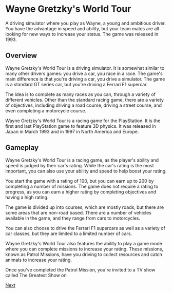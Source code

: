 # Wayne Gretzky's World Tour

A driving simulator where you play as Wayne, a young and ambitious driver. You have the advantage in speed and ability, but your team mates are all looking for new ways to increase your status. The game was released in 1993.

## Overview

Wayne Gretzky's World Tour is a driving simulator. It is somewhat similar to many other drivers games: you drive a car, you race in a race. The game's main difference is that you're driving a car, you drive a simulator. The game is a standard GT series car, but you're driving a Ferrari F1 supercar.

The idea is to complete as many races as you can, through a variety of different vehicles. Other than the standard racing game, there are a variety of objectives, including driving a road course, driving a street course, and even completing a motorcycle course.

Wayne Gretzky's World Tour is a racing game for the PlayStation. It is the first and last PlayStation game to feature 3D physics. It was released in Japan in March 1993 and in 1997 in North America and Europe.

## Gameplay

Wayne Gretzky's World Tour is a racing game, as the player's ability and speed is judged by their car's rating. While the car's rating is the most important, you can also use your ability and speed to help boost your rating.

You start the game with a rating of 100, but you can earn up to 200 by completing a number of missions. The game does not require a rating to progress, as you can earn a higher rating by completing objectives and having a high rating.

The game is divided up into courses, which are mostly roads, but there are some areas that are non-road based. There are a number of vehicles available in the game, and they range from cars to motorcycles.

You can also choose to drive the Ferrari F1 supercars as well as a variety of car classes, but they are limited to a limited number of cars.

Wayne Gretzky's World Tour also features the ability to play a game mode where you can complete missions to increase your rating. These missions, known as Patrol Missions, have you driving to collect resources and catch animals to increase your rating.

Once you've completed the Patrol Mission, you're invited to a TV show called The Greatest Show on

[Next](341.md)